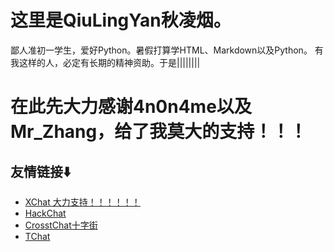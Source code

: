 # 这里是QiuLingYan秋凌烟。
  鄙人准初一学生，爱好Python。暑假打算学HTML、Markdown以及Python。
  有我这样的人，必定有长期的精神资助。于是||||||||
# 在此先大力感谢4n0n4me以及Mr_Zhang，给了我莫大的支持！！！

## 友情链接⬇️
  - [XChat 大力支持！！！！！！](https://xq.kzw.ink/)
  - [HackChat](https://hack.chat/)
  - [CrosstChat十字街](https://crosst.chat/)
  - [TChat](https://chat.thz.cool/)
